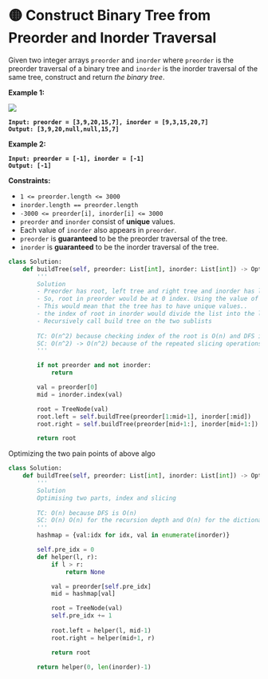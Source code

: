 # 🟡 Construct Binary Tree from Preorder and Inorder Traversal

Given two integer arrays `preorder` and `inorder` where `preorder` is the preorder traversal of a binary tree and `inorder` is the inorder traversal of the same tree, construct and return _the binary tree_.

**Example 1:**

![](https://assets.leetcode.com/uploads/2021/02/19/tree.jpg)

<pre><code><strong>Input: preorder = [3,9,20,15,7], inorder = [9,3,15,20,7]
</strong><strong>Output: [3,9,20,null,null,15,7]
</strong></code></pre>

**Example 2:**

<pre><code><strong>Input: preorder = [-1], inorder = [-1]
</strong><strong>Output: [-1]
</strong></code></pre>

&#x20;

**Constraints:**

* `1 <= preorder.length <= 3000`
* `inorder.length == preorder.length`
* `-3000 <= preorder[i], inorder[i] <= 3000`
* `preorder` and `inorder` consist of **unique** values.
* Each value of `inorder` also appears in `preorder`.
* `preorder` is **guaranteed** to be the preorder traversal of the tree.
* `inorder` is **guaranteed** to be the inorder traversal of the tree.

```python
class Solution:
    def buildTree(self, preorder: List[int], inorder: List[int]) -> Optional[TreeNode]:
        '''
        Solution
        - Preorder has root, left tree and right tree and inorder has left tree, root, right tree
        - So, root in preorder would be at 0 index. Using the value of root, search for middle of tree, i.e. root in the inorder traversal
        - This would mean that the tree has to have unique values.. 
        - the index of root in inorder would divide the list into the left subtree and right subtree
        - Recursively call build tree on the two sublists 
        
        TC: O(n^2) because checking index of the root is O(n) and DFS is O(n)
        SC: O(n^2) -> O(n^2) because of the repeated slicing operations and O(n) for the recursion depth.
        '''

        if not preorder and not inorder:
            return 

        val = preorder[0]
        mid = inorder.index(val)

        root = TreeNode(val)
        root.left = self.buildTree(preorder[1:mid+1], inorder[:mid])
        root.right = self.buildTree(preorder[mid+1:], inorder[mid+1:])

        return root
```

Optimizing the two pain points of above algo&#x20;

```python
class Solution:
    def buildTree(self, preorder: List[int], inorder: List[int]) -> Optional[TreeNode]:
        '''
        Solution
        Optimising two parts, index and slicing
        
        TC: O(n) because DFS is O(n)
        SC: O(n) O(n) for the recursion depth and O(n) for the dictionary
        '''
        hashmap = {val:idx for idx, val in enumerate(inorder)}

        self.pre_idx = 0
        def helper(l, r):
            if l > r: 
                return None

            val = preorder[self.pre_idx]
            mid = hashmap[val]

            root = TreeNode(val)
            self.pre_idx += 1
            
            root.left = helper(l, mid-1)
            root.right = helper(mid+1, r)

            return root

        return helper(0, len(inorder)-1)
```
